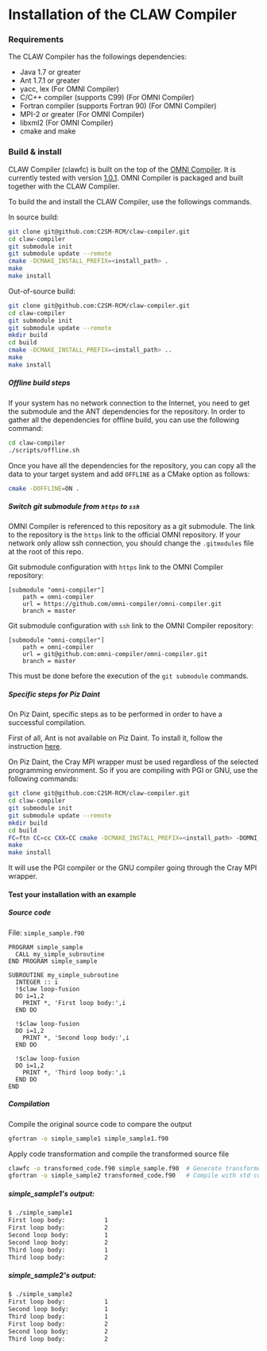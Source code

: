 # Installation of the CLAW Compiler

### Requirements

The CLAW Compiler has the followings dependencies:
* Java 1.7 or greater
* Ant 1.7.1 or greater
* yacc, lex (For OMNI Compiler)
* C/C++ compiler (supports C99) (For OMNI Compiler)
* Fortran compiler (supports Fortran 90) (For OMNI Compiler)
* MPI-2 or greater (For OMNI Compiler)
* libxml2 (For OMNI Compiler)
* cmake and make



### Build & install

CLAW Compiler (clawfc) is built on the top of the
[OMNI Compiler](http://www,omni-compiler.org). It is currently tested with
version [1.0.1](http://omni-compiler.org/download/stable/omnicompiler-1.0.1.tar.bz2).
OMNI Compiler is packaged and built together with the CLAW Compiler.


To build the and install the CLAW Compiler, use the followings commands.

In source build:
```bash
git clone git@github.com:C2SM-RCM/claw-compiler.git
cd claw-compiler
git submodule init
git submodule update --remote
cmake -DCMAKE_INSTALL_PREFIX=<install_path> .
make
make install
```

Out-of-source build:
```bash
git clone git@github.com:C2SM-RCM/claw-compiler.git
cd claw-compiler
git submodule init
git submodule update --remote
mkdir build
cd build
cmake -DCMAKE_INSTALL_PREFIX=<install_path> ..
make
make install
```

##### Offline build steps
If your system has no network connection to the Internet, you need to get the
submodule and the ANT dependencies for the repository. In order to gather all
the dependencies for offline build, you can use the following command:

```bash
cd claw-compiler
./scripts/offline.sh
```

Once you have all the dependencies for the repository, you can copy all the data
to your target system and add `OFFLINE` as a CMake option as follows:

```bash
cmake -DOFFLINE=ON .
```

##### Switch git submodule from `https` to `ssh`
OMNI Compiler is referenced to this repository as a git submodule. The link
to the repository is the `https` link to the official OMNI repository. If your
network only allow ssh connection, you should change the `.gitmodules` file at
the root of this repo.

Git submodule configuration with `https` link to the OMNI Compiler repository:
```
[submodule "omni-compiler"]
	path = omni-compiler
	url = https://github.com/omni-compiler/omni-compiler.git
	branch = master
```

Git submodule configuration with `ssh` link to the OMNI Compiler repository:
```
[submodule "omni-compiler"]
	path = omni-compiler
	url = git@github.com:omni-compiler/omni-compiler.git
	branch = master
```

This must be done before the execution of the `git submodule` commands.


##### Specific steps for Piz Daint
On Piz Daint, specific steps as to be performed in order to have a successful
compilation.

First of all, Ant is not available on Piz Daint. To install it, follow the
instruction [here](./INSTALL_Ant.md).

On Piz Daint, the Cray MPI wrapper must be used regardless of the selected
programming environment. So if you are compiling with PGI or GNU, use the
following commands:

```bash
git clone git@github.com:C2SM-RCM/claw-compiler.git
cd claw-compiler
git submodule init
git submodule update --remote
mkdir build
cd build
FC=ftn CC=cc CXX=CC cmake -DCMAKE_INSTALL_PREFIX=<install_path> -DOMNI_MPI_FC="MPI_FC=ftn" -DOMNI_MPI_CC="MPI_CC=cc" ..
make
make install
```

It will use the PGI compiler or the GNU compiler going through the Cray MPI
wrapper.


#### Test your installation with an example
##### Source code
File: `simple_sample.f90`
```Fortran
PROGRAM simple_sample
  CALL my_simple_subroutine
END PROGRAM simple_sample

SUBROUTINE my_simple_subroutine
  INTEGER :: i
  !$claw loop-fusion
  DO i=1,2
    PRINT *, 'First loop body:',i
  END DO

  !$claw loop-fusion
  DO i=1,2
    PRINT *, 'Second loop body:',i
  END DO

  !$claw loop-fusion
  DO i=1,2
    PRINT *, 'Third loop body:',i
  END DO
END
```

##### Compilation
Compile the original source code to compare the output
```bash
gfortran -o simple_sample1 simple_sample1.f90
```

Apply code transformation and compile the transformed source file
```bash
clawfc -o transformed_code.f90 simple_sample.f90  # Generate transformed_code
gfortran -o simple_sample2 transformed_code.f90   # Compile with std compiler
```

##### simple_sample1's output:
```bash
$ ./simple_sample1
First loop body:           1
First loop body:           2
Second loop body:          1
Second loop body:          2
Third loop body:           1
Third loop body:           2
```

##### simple_sample2's output:
```bash
$ ./simple_sample2
First loop body:           1
Second loop body:          1
Third loop body:           1
First loop body:           2
Second loop body:          2
Third loop body:           2
```
